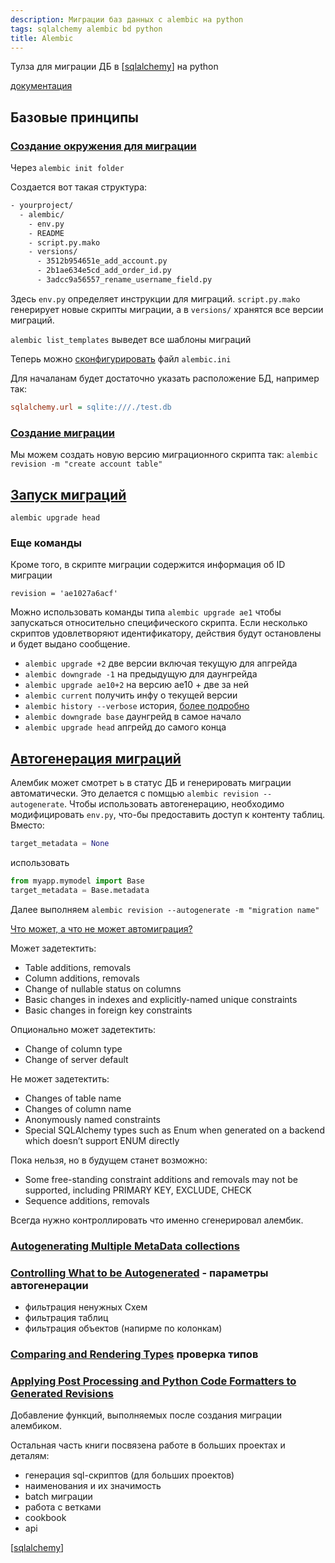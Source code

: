 ```yaml
---
description: Миграции баз данных с alembic на python
tags: sqlalchemy alembic bd python
title: Alembic
---
```

Тулза для миграции ДБ в [[sqlalchemy]] на python

[документация](https://alembic.sqlalchemy.org/en/latest/)

## Базовые принципы

### [Создание окружения для миграции](https://alembic.sqlalchemy.org/en/latest/tutorial.html#the-migration-environment)

Через `alembic init folder`

Создается вот такая структура:

```bash
- yourproject/
  - alembic/
    - env.py
    - README
    - script.py.mako
    - versions/
      - 3512b954651e_add_account.py
      - 2b1ae634e5cd_add_order_id.py
      - 3adcc9a56557_rename_username_field.py
```

Здесь `env.py` определяет инструкции для миграций. `script.py.mako` генерирует новые скрипты миграции, а в `versions/` хранятся все версии миграций.

`alembic list_templates` выведет все шаблоны миграций

Теперь можно [сконфигурировать](https://alembic.sqlalchemy.org/en/latest/tutorial.html#editing-the-ini-file) файл `alembic.ini`

Для началанам будет достаточно указать расположение БД, например так:

```ini
sqlalchemy.url = sqlite:///./test.db
```

### [Создание миграции](https://alembic.sqlalchemy.org/en/latest/tutorial.html#create-a-migration-script)

Мы можем создать новую версию миграционного скрипта так: `alembic revision -m "create account table"`

## [Запуск миграций](https://alembic.sqlalchemy.org/en/latest/tutorial.html#running-our-first-migration)

`alembic upgrade head`

### Еще команды

Кроме того, в скрипте миграции содержится информация об ID миграции

`revision = 'ae1027a6acf'`

Можно использовать команды типа `alembic upgrade ae1`  чтобы запускаться относительно специфического скрипта. Если несколько скриптов удовлетворяют идентификатору, действия будут остановлены и будет выдано сообщение.

- `alembic upgrade +2` две версии включая текущую для апгрейда
- `alembic downgrade -1` на предыдущую для даунгрейда
- `alembic upgrade ae10+2` на версию ae10 + две за ней
- `alembic current` получить инфу о текущей версии
- `alembic history --verbose` история, [более подробно](https://alembic.sqlalchemy.org/en/latest/tutorial.html#viewing-history-ranges)
- `alembic downgrade base` даунгрейд в самое начало
- `alembic upgrade head` апгрейд до самого конца

## [Автогенерация миграций](https://alembic.sqlalchemy.org/en/latest/autogenerate.html)

Алембик может смотрет ь в статус ДБ и генерировать миграции автоматически. Это делается с помщью `alembic revision --autogenerate`. Чтобы использовать автогенерацию, необходимо модифицировать `env.py`, что-бы предоставить доступ к контенту таблиц. Вместо:

```python
target_metadata = None
```

использовать

```python
from myapp.mymodel import Base
target_metadata = Base.metadata
```

Далее выполняем `alembic revision --autogenerate -m "migration name"`

[Что может, а что не может автомиграция?](https://alembic.sqlalchemy.org/en/latest/autogenerate.html#what-does-autogenerate-detect-and-what-does-it-not-detect)

Может задетектить:

- Table additions, removals
- Column additions, removals
- Change of nullable status on columns
- Basic changes in indexes and explicitly-named unique constraints
- Basic changes in foreign key constraints

Опционально может задетектить:

- Change of column type
- Change of server default

Не может задетектить:

- Changes of table name
- Changes of column name
- Anonymously named constraints
- Special SQLAlchemy types such as Enum when generated on a backend which doesn’t support ENUM directly

Пока нельзя, но в будущем станет возможно:

- Some free-standing constraint additions and removals may not be supported, including PRIMARY KEY, EXCLUDE, CHECK
- Sequence additions, removals

Всегда нужно контроллировать что именно сгенерировал алембик.

### [Autogenerating Multiple MetaData collections](https://alembic.sqlalchemy.org/en/latest/autogenerate.html#autogenerating-multiple-metadata-collections)

### [Controlling What to be Autogenerated](https://alembic.sqlalchemy.org/en/latest/autogenerate.html#controlling-what-to-be-autogenerated) - параметры автогенерации

- фильтрация ненужных Схем
- фильтрация таблиц
- фильтрация объектов (напирме по колонкам)

### [Comparing and Rendering Types](https://alembic.sqlalchemy.org/en/latest/autogenerate.html#comparing-and-rendering-types) проверка типов

### [Applying Post Processing and Python Code Formatters to Generated Revisions](https://alembic.sqlalchemy.org/en/latest/autogenerate.html#applying-post-processing-and-python-code-formatters-to-generated-revisions)

Добавление функций, выполняемых после создания миграции алембиком.

Остальная часть книги посвязена работе в больших проектах и деталям:

- генерация sql-скриптов (для больших проектов)
- наименования и их значимость
- batch миграции
- работа с ветками
- cookbook
- api

[[sqlalchemy]]

[//begin]: # "Autogenerated link references for markdown compatibility"
[sqlalchemy]: ../lists/sqlalchemy "Sqlalchemy"
[sqlalchemy]: ../lists/sqlalchemy "Sqlalchemy"
[//end]: # "Autogenerated link references"